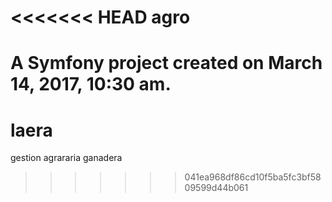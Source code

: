 <<<<<<< HEAD
agro
====

A Symfony project created on March 14, 2017, 10:30 am.
=======
# laera
gestion agrararia ganadera
>>>>>>> 041ea968df86cd10f5ba5fc3bf5809599d44b061
